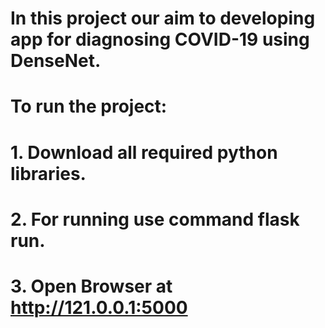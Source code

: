 # In this project our aim to developing app for diagnosing COVID-19 using DenseNet.
# To run the project:
# 1. Download all required python libraries.
# 2. For running use command flask run.
# 3. Open Browser at  http://121.0.0.1:5000
